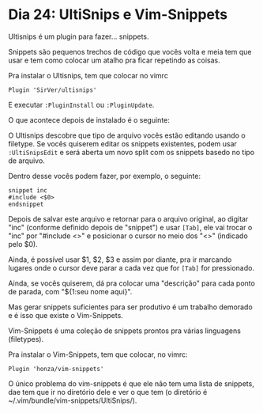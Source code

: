 # Dia 24: UltiSnips e Vim-Snippets

Ultisnips é um plugin para fazer... snippets.

Snippets são pequenos trechos de código que vocês volta e meia tem que usar e
tem como colocar um atalho pra ficar repetindo as coisas.

Pra instalar o Ultisnips, tem que colocar no vimrc

```
Plugin 'SirVer/ultisnips'
```

E executar `:PluginInstall` ou `:PluginUpdate`.

O que acontece depois de instalado é o seguinte:

O Ultisnips descobre que tipo de arquivo vocês estão editando usando o filetype.
Se vocês quiserem editar os snippets existentes, podem usar `:UltiSnipsEdit` e
será aberta um novo split com os snippets basedo no tipo de arquivo.

Dentro desse vocês podem fazer, por exemplo, o seguinte:

```
snippet inc
#include <$0>
endsnippet
```

Depois de salvar este arquivo e retornar para o arquivo original, ao digitar
"inc" (conforme definido depois de "snippet") e usar `[Tab]`, ele vai trocar o
"inc" por "#include <>" e posicionar o cursor no meio dos "<>" (indicado pelo
$0).

Ainda, é possível usar $1, $2, $3 e assim por diante, pra ir marcando lugares
onde o cursor deve parar a cada vez que for `[Tab]` for pressionado.

Ainda, se vocês quiserem, dá pra colocar uma "descrição" para cada ponto
de parada, com "${1:seu nome aqui}".

Mas gerar snippets suficientes para ser produtivo é um trabalho demorado e
é isso que existe o Vim-Snippets.

Vim-Snippets é uma coleção de snippets prontos pra várias linguagens
(filetypes).

Pra instalar o Vim-Snippets, tem que colocar, no vimrc:

```
Plugin 'honza/vim-snippets'
```

O único problema do vim-snippets é que ele não tem uma lista de snippets, dae
tem que ir no diretório dele e ver o que tem (o diretório é
~/.vim/bundle/vim-snippets/UltiSnips/).
